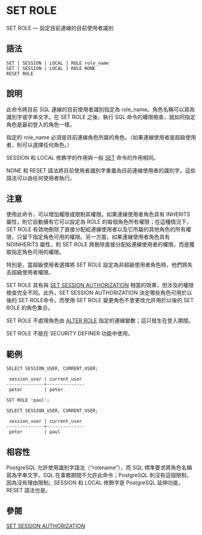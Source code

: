 # SET ROLE

SET ROLE — 設定目前連線的目前使用者識別

## 語法

```text
SET [ SESSION | LOCAL ] ROLE role_name
SET [ SESSION | LOCAL ] ROLE NONE
RESET ROLE
```

## 說明

此命令將目前 SQL 連線的目前使用者識別指定為 role\_name。角色名稱可以寫為識別字或字串文字。在 SET ROLE 之後，執行 SQL 命令的權限檢查，就如同指定角色是最初登入的角色一樣。

指定的 role\_name 必須是目前連線角色所屬的角色。（如果連線使用者是超級使用者，則可以選擇任何角色。）

SESSION 和 LOCAL 修飾字的作用與一般 [SET](set.md) 命令的作用相同。

NONE 和 RESET 語法將目前使用者識別字重置為目前連線使用者的識別字。這些語法可以由任何使用者執行。

## 注意

使用此命令，可以增加權限或限制其權限。如果連線使用者角色具有 INHERITS 屬性，則它自動擁有它可以設定為 ROLE 的每個角色所有權限；在這種情況下，SET ROLE 有效地刪除了直接分配給連線使用者以及它所屬的其他角色的所有權限，只留下指定角色可用的權限。另一方面，如果連線使用者角色具有 NOINHERITS 屬性，則 SET ROLE 將刪除直接分配給連線使用者的權限，而是獲取指定角色可用的權限。

特別是，當超級使用者選擇將 SET ROLE 設定為非超級使用者角色時，他們將失去超級使用者權限。

SET ROLE 具有與 [SET SESSION AUTHORIZATION](set-session-authorization.md) 相當的效果，但涉及的權限檢查完全不同。此外，SET SESSION AUTHORIZATION 決定哪些角色可用於以後的 SET ROLE命令，而使用 SET ROLE 變更角色不會更改允許用於以後的 SET ROLE 的角色集合。

SET ROLE 不處理角色由 [ALTER ROLE](alter-role.md) 指定的連線變數；這只發生在登入期間。

SET ROLE 不能在 SECURITY DEFINER 功能中使用。

## 範例

```text
SELECT SESSION_USER, CURRENT_USER;

 session_user | current_user 
--------------+--------------
 peter        | peter

SET ROLE 'paul';

SELECT SESSION_USER, CURRENT_USER;

 session_user | current_user 
--------------+--------------
 peter        | paul
```

## 相容性

PostgreSQL 允許使用識別字語法（“rolename”），而 SQL 標準要求將角色名稱寫為字串文字。SQL 在事務期間不允許此命令；PostgreSQL 則沒有這個限制，因為沒有理由限制。SESSION 和 LOCAL 修飾字是 PostgreSQL 延伸功能，RESET 語法也是。

## 參閱

[SET SESSION AUTHORIZATION](set-session-authorization.md)

